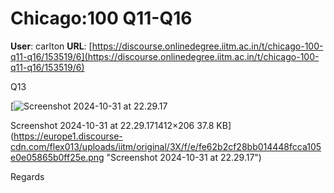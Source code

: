 # Chicago:100 Q11-Q16

**User**: carlton
**URL**: [https://discourse.onlinedegree.iitm.ac.in/t/chicago-100-q11-q16/153519/6](https://discourse.onlinedegree.iitm.ac.in/t/chicago-100-q11-q16/153519/6)

Q13  

[![Screenshot 2024-10-31 at 22.29.17](https://europe1.discourse-cdn.com/flex013/uploads/iitm/optimized/3X/f/e/fe62b2cf28bb014448fcca105e0e05865b0ff25e_2_690x100.png)

Screenshot 2024-10-31 at 22.29.171412×206 37.8 KB](https://europe1.discourse-cdn.com/flex013/uploads/iitm/original/3X/f/e/fe62b2cf28bb014448fcca105e0e05865b0ff25e.png "Screenshot 2024-10-31 at 22.29.17")

Regards
